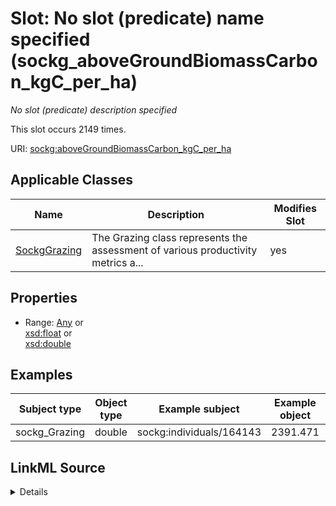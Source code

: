 

# Slot: No slot (predicate) name specified (sockg_aboveGroundBiomassCarbon_kgC_per_ha)


_No slot (predicate) description specified_






This slot occurs 2149 times.


URI: [sockg:aboveGroundBiomassCarbon_kgC_per_ha](https://idir.uta.edu/sockg-ontology/docs/aboveGroundBiomassCarbon_kgC_per_ha)



<!-- no inheritance hierarchy -->





## Applicable Classes

| Name | Description | Modifies Slot |
| --- | --- | --- |
| [SockgGrazing](../classes/SockgGrazing.md) | The Grazing class represents the assessment of various productivity metrics a... |  yes  |







## Properties

* Range: [Any](../classes/Any.md)&nbsp;or&nbsp;<br />[xsd:float](http://www.w3.org/2001/XMLSchema#float)&nbsp;or&nbsp;<br />[xsd:double](http://www.w3.org/2001/XMLSchema#double)






## Examples

| Subject type | Object type | Example subject | Example object | Occurrences |
| --- | --- | --- | --- | --- |
| sockg_Grazing | double | sockg:individuals/164143 | 2391.471 | 2149 |




## LinkML Source

<details>

```yaml
name: sockg_aboveGroundBiomassCarbon_kgC_per_ha
annotations:
  count:
    tag: count
    value: 2149
description: No slot (predicate) description specified
title: No slot (predicate) name specified
examples:
- object:
    example_object: '2391.471'
    example_object_type: double
    example_predicate: sockg:aboveGroundBiomassCarbon_kgC_per_ha
    example_subject: sockg:individuals/164143
    example_subject_type: sockg_Grazing
from_schema: soc-kg
rank: 1000
domain: sockg_Grazing
slot_uri: sockg:aboveGroundBiomassCarbon_kgC_per_ha
alias: sockg_aboveGroundBiomassCarbon_kgC_per_ha
domain_of:
- sockg_Grazing
range: Any
any_of:
- range: float
- range: double

```
</details>